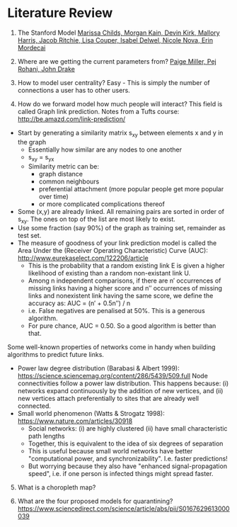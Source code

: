 # Literature Review

1) The Stanford Model
[Marissa Childs, Morgan Kain, Devin Kirk, Mallory Harris, Jacob Ritchie, Lisa Couper, Isabel Delwel, Nicole Nova, Erin Mordecai](https://github.com/morgankain/COVID_interventions/)

2) Where are we getting the current parameters from?
[Paige Miller, Pej Rohani, John Drake](http://2019-coronavirus-tracker.com/parameters-supplement.html)

3) How to model user centrality? 
Easy - This is simply the number of connections a user has to other users.

4) How do we forward model how much people will interact? 
This field is called Graph link prediction. Notes from a Tufts course: http://be.amazd.com/link-prediction/
<!-- * Related to inferring missing links. We don't specifically worry about this, because for the nodes (people) that we have we can see all the liks at a given time. Ultimately, we can't infer much about nodes we don't track.  -->
* Start by generating a similarity matrix s<sub>xy</sub> between elements x and y in the graph
	* Essentially how similar are any nodes to one another
	* s<sub>xy</sub> = s<sub>yx</sub>
	* Similarity metric can be:
		* graph distance
		* common neighbours
		* preferential attachment (more popular people get more popular over time)
		* or more complicated complications thereof
* Some (x,y) are already linked. All remaining pairs are sorted in order of s<sub>xy</sub>. The ones on top of the list are most likely to exist.
* Use some fraction (say 90&#37;) of the graph as training set, remainder as test set. 
* The measure of goodness of your link prediction model is called the Area Under the (Receiver Operating Characteristic) Curve (AUC): http://www.eurekaselect.com/122206/article
	* This is the probability that a random existing link E is given a higher likelihood of existing than a random non-existant link U.
	* Among n independent comparisons, if there are n′ occurrences of missing links having a higher score and n′′ occurrences of missing links and nonexistent link having the same score, we define the accuracy as:  AUC = (n′ + 0.5n′′) / n
	* i.e. False negatives are penalised at 50&#37;. This is a generous algorithm. 
	* For pure chance, AUC = 0.50. So a good algorithm is better than that.

Some well-known properties of networks come in handy when building algorithms to predict future links.
* Power law degree distribution (Barabasi & Albert 1999): https://science.sciencemag.org/content/286/5439/509.full
	Node connectivities follow a power law distribution. This happens because:
	(i) networks expand continuously by the addition of new vertices, and 
	(ii) new vertices attach preferentially to sites that are already well connected. 
* Small world phenomenon (Watts & Strogatz 1998): https://www.nature.com/articles/30918
	* Social networks:
	(i) are highly clustered
	(ii) have small characteristic path lengths
	* Together, this is equivalent to the idea of six degrees of separation
	* This is useful because small world networks have better "computational power, and synchronizability". I.e. faster predictions! 
	* But worrying because they also have "enhanced signal-propagation speed", i.e. if one person is infected things might spread faster. 


5) What is a choropleth map?

6) What are the four proposed models for quarantining?
https://www.sciencedirect.com/science/article/abs/pii/S0167629613000039
